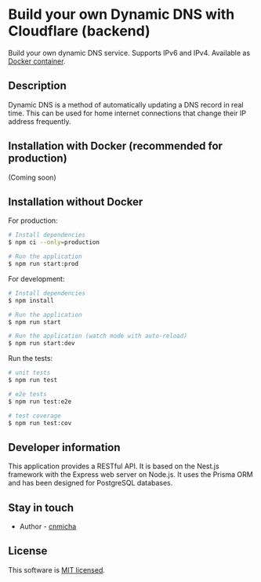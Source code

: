 # Build your own Dynamic DNS with Cloudflare (backend)

Build your own dynamic DNS service. Supports IPv6 and IPv4. Available
as [Docker container](https://hub.docker.com/r/cnmicha/cloudflare-dyndns-backend).

## Description

Dynamic DNS is a method of automatically updating a DNS record in real time. This can be used for home internet
connections that change their IP address frequently.

## Installation with Docker (recommended for production)

(Coming soon)

## Installation without Docker

For production:

```bash
# Install dependencies
$ npm ci --only=production

# Run the application
$ npm run start:prod
```

For development:

```bash
# Install dependencies
$ npm install

# Run the application
$ npm run start

# Run the application (watch mode with auto-reload)
$ npm run start:dev
```

Run the tests:

```bash
# unit tests
$ npm run test

# e2e tests
$ npm run test:e2e

# test coverage
$ npm run test:cov
```

## Developer information

This application provides a RESTful API. It is based on the Nest.js framework with the Express web server on Node.js. It
uses the Prisma ORM and has been designed for PostgreSQL databases.

## Stay in touch

- Author - [cnmicha](https://github.com/cnmicha)

## License

This software is [MIT licensed](LICENSE).
